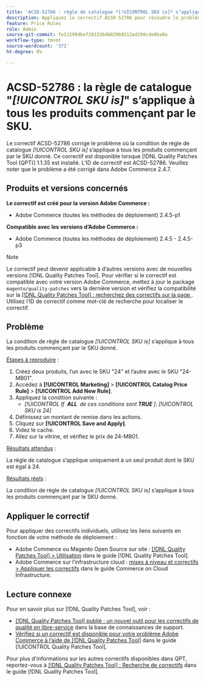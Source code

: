 ```yaml
---
title: 'ACSD-52786 : règle de catalogue *[!UICONTROL SKU is]* s’applique à tous les produits commençant par le SKU'
description: Appliquez le correctif ACSD-52786 pour résoudre le problème Adobe Commerce où la condition de règle de catalogue *[!UICONTROL SKU is]* s’applique à tous les produits commençant par le SKU donné.
feature: Price Rules
role: Admin
source-git-commit: fe11599dbef283326db029b0312ad290cde0ba0a
workflow-type: tm+mt
source-wordcount: '371'
ht-degree: 0%

---
```


# ACSD-52786 : la règle de catalogue &quot;*[!UICONTROL SKU is]*&quot; s’applique à tous les produits commençant par le SKU.

Le correctif ACSD-52786 corrige le problème où la condition de règle de catalogue *[!UICONTROL SKU is]* s’applique à tous les produits commençant par le SKU donné. Ce correctif est disponible lorsque [!DNL Quality Patches Tool (QPT)] 1.1.35 est installé. L’ID de correctif est ACSD-52786. Veuillez noter que le problème a été corrigé dans Adobe Commerce 2.4.7.

## Produits et versions concernés

**Le correctif est créé pour la version Adobe Commerce :**

* Adobe Commerce (toutes les méthodes de déploiement) 2.4.5-p1

**Compatible avec les versions d’Adobe Commerce :**

* Adobe Commerce (toutes les méthodes de déploiement) 2.4.5 - 2.4.5-p3

>[!NOTE]
>
>Le correctif peut devenir applicable à d’autres versions avec de nouvelles versions [!DNL Quality Patches Tool]. Pour vérifier si le correctif est compatible avec votre version Adobe Commerce, mettez à jour le package `magento/quality-patches` vers la dernière version et vérifiez la compatibilité sur la [[!DNL Quality Patches Tool] : recherchez des correctifs sur la page ](https://experienceleague.adobe.com/tools/commerce-quality-patches/index.html?lang=fr). Utilisez l’ID de correctif comme mot-clé de recherche pour localiser le correctif.

## Problème

La condition de règle de catalogue *[!UICONTROL SKU is]* s’applique à tous les produits commençant par le SKU donné.

<u>Étapes à reproduire</u> :

1. Créez deux produits, l’un avec le SKU &quot;24&quot; et l’autre avec le SKU &quot;24-MB01&quot;.
1. Accédez à **[!UICONTROL Marketing]** > **[!UICONTROL Catalog Price Rule]** > **[!UICONTROL Add New Rule]**.
1. Appliquez la condition suivante :
   * *[!UICONTROL If **&#x200B; ALL &#x200B;** de ces conditions sont **&#x200B; TRUE &#x200B;**]*: *[!UICONTROL SKU is 24]*
1. Définissez un montant de remise dans les actions.
1. Cliquez sur **[!UICONTROL Save and Apply]**.
1. Videz le cache.
1. Allez sur la vitrine, et vérifiez le prix de 24-MB01.

<u>Résultats attendus</u> :

La règle de catalogue s’applique uniquement à un seul produit dont le SKU est égal à 24.

<u>Résultats réels</u> :

La condition de règle de catalogue *[!UICONTROL SKU is]* s’applique à tous les produits commençant par le SKU donné.

## Appliquer le correctif

Pour appliquer des correctifs individuels, utilisez les liens suivants en fonction de votre méthode de déploiement :

* Adobe Commerce ou Magento Open Source sur site : [[!DNL Quality Patches Tool] > Utilisation](/help/tools/quality-patches-tool/usage.md) dans le guide [!DNL Quality Patches Tool].
* Adobe Commerce sur l’infrastructure cloud : [mises à niveau et correctifs > Appliquer les correctifs](https://experienceleague.adobe.com/docs/commerce-cloud-service/user-guide/develop/upgrade/apply-patches.html?lang=fr) dans le guide Commerce on Cloud Infrastructure.

## Lecture connexe

Pour en savoir plus sur [!DNL Quality Patches Tool], voir :

* [[!DNL Quality Patches Tool] publié : un nouvel outil pour les correctifs de qualité en libre-service](https://experienceleague.adobe.com/fr/docs/commerce-knowledge-base/kb/announcements/commerce-announcements/magento-quality-patches-released-new-tool-to-self-serve-quality-patches) dans la base de connaissances de support.
* [Vérifiez si un correctif est disponible pour votre problème Adobe Commerce à l’aide de  [!DNL Quality Patches Tool]](/help/tools/quality-patches-tool/patches-available-in-qpt/check-patch-for-magento-issue-with-magento-quality-patches.md) dans le guide [!UICONTROL Quality Patches Tool].


Pour plus d&#39;informations sur les autres correctifs disponibles dans QPT, reportez-vous à [[!DNL Quality Patches Tool] : Recherche de correctifs](https://experienceleague.adobe.com/tools/commerce-quality-patches/index.html?lang=fr) dans le guide [!DNL Quality Patches Tool].
